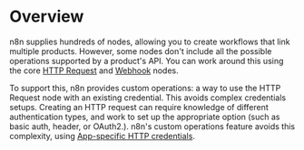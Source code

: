# Overview

n8n supplies hundreds of nodes, allowing you to create workflows that link multiple products. However, some nodes don't include all the possible operations supported by a product's API. You can work around this using the core [HTTP Request](/integrations/core-nodes/n8n-nodes-base.httpRequest/) and [Webhook](/integrations/core-nodes/n8n-nodes-base.webhook/) nodes. 

To support this, n8n provides custom operations: a way to use the HTTP Request node with an existing credential. This avoids complex credentials setups. Creating an HTTP request can require knowledge of different authentication types, and work to set up the appropriate option (such as basic auth, header, or OAuth2.). n8n's custom operations feature avoids this complexity, using [App-specific HTTP credentials](/integrations/custom-operations/app-specific-http-credentials/).




